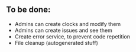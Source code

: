 ## To be done: ##

 * Admins can create clocks and modify them
 * Admins can create issues and see them
 * Create error service, to prevent code repetition
 * File cleanup (autogenerated stuff)
